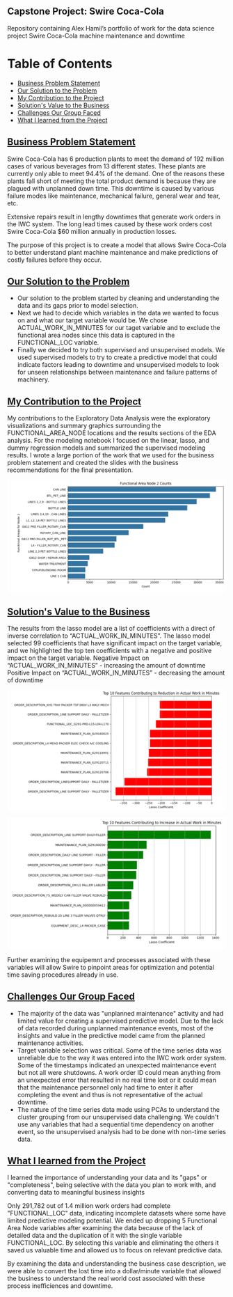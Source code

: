 ## Capstone Project: Swire Coca-Cola
Repository containing Alex Hamil’s portfolio of work for the data science project Swire Coca-Cola machine maintenance and downtime

# Table of Contents
- [Business Problem Statement](#Business-Problem-Statement)
- [Our Solution to the Problem](#Our-Solution-to-the-Problem)
- [My Contribution to the Project](#My-Contribution-to-the-Project)
- [Solution's Value to the Business](#Solutions-Value-to-the-Business)
- [Challenges Our Group Faced](#Challenges-Our-Group-Faced)
- [What I learned from the Project](#What-I-earned-from-the-Project)


## [Business Problem Statement](#Business-Problem-Statement)
Swire Coca-Cola has 6 production plants to meet the demand of 192 million cases of various beverages from 13 different states. These plants are currently only able to meet 94.4% of the demand. One of the reasons these plants fall short of meeting the total product demand is because they are plagued with unplanned down time. This downtime is caused by various failure modes like maintenance, mechanical failure, general wear and tear, etc.

Extensive repairs result in lengthy downtimes that generate work orders in the IWC system.  The long lead times caused by these work orders cost Swire Coca-Cola $60 million annually in production losses. 

The purpose of this project is to create a model that allows Swire Coca-Cola to better understand plant machine maintenance and make predictions of costly failures before they occur.

## [Our Solution to the Problem](#Our-Solution-to-the-Problem)
* Our solution to the problem started by cleaning and understanding the data and its gaps prior to model selection.
* Next we had to decide which variables in the data we wanted to focus on and what our target variable would be. We chose ACTUAL_WORK_IN_MINUTES for our taget variable and to exclude the functional area nodes since this data is captured in the FUNCTIONAL_LOC variable.
* Finally we decided to try both supervised and unsupervised models. We used supervised models to try to create a predictive model that could indicate factors leading to downtime and unsupervised models to look for unseen relationships between maintenance and failure patterns of machinery.

## [My Contribution to the Project](#My-Contribution-to-the-Project)
My contributions to the Exploratory Data Analysis were the exploratory visualizations and summary graphics surrounding the FUNCTIONAL_AREA_NODE locations and the results sections of the EDA analysis. For the modeling notebook I focused on the linear, lasso, and dummy regression models and summarized the supervised modeling results. I wrote a large portion of the work that we used for the business problem statement and created the slides with the business recommendations for the final presentation.

![](Images/Cap_Case_Comp_Func_Area_EDA.PNG)

## [Solution's Value to the Business](#Solutions-Value-to-the-Business)

The results from the lasso model are a list of coefficients with a direct of inverse correlation to “ACTUAL_WORK_IN_MINUTES”. The lasso model selected 99 coefficients that have significant impact on the target variable, and we highlighted the top ten coefficients with a negative and positive impact on the target variable.
Negative Impact on “ACTUAL_WORK_IN_MINUTES” - increasing the amount of downtime
Positive Impact on “ACTUAL_WORK_IN_MINUTES” - decreasing the amount of downtime

![Negative%Lasso%Coef](Images/Cap_Case_Comp_Lasso_Neg_Coef.PNG)

![Positive%Lasso%Coef](Images/Cap_Case_Comp_Lasso_Pos_Coef.PNG)

Further examining the equipemnt and processes associated with these variables will allow Swire to pinpoint areas for optimization and potential time saving procedures already in use.

## [Challenges Our Group Faced](#Challenges-Our-Group-Faced)
* The majority of the data was "unplanned maintenance" activity and had limited value for creating a supervised predictive model. Due to the lack of data recorded during unplanned maintenance events, most of the insights and value in the predictive model came from the planned maintenance activities.
* Target variable selection was critical. Some of the time series data was unreliable due to the way it was entered into the IWC work order system. Some of the timestamps indicated an unexpected maintenance event but not all were shutdowns. A work order ID could mean anything from an unexpected error that resulted in no real time lost or it could mean that the maintenance personnel only had time to enter it after completing the event and thus is not representative of the actual downtime. 
* The nature of the time series data made using PCAs to understand the cluster grouping from our unsupervised data challenging. We couldn't use any variables that had a sequential time dependency on another event, so the unsupervised analysis had to be done with non-time series data.

## [What I learned from the Project](#What-I-earned-from-the-Project)
I learned the importance of understanding your data and its "gaps" or "completeness", being selective with the data you plan to work with, and converting data to meaningful business insights

Only 291,782 out of 1.4 million work orders had complete "FUNCTIONAL_LOC" data, indicating incomplete datasets where some have limited predictive modeling potential.  We ended up dropping 5 Functional Area Node variables after examining the data because of the lack of detailed data and the duplication of it with the single variable FUNCTIONAL_LOC. By selecting this variable and eliminating the others it saved us valuable time and allowed us to focus on relevant predictive data.

By examining the data and understanding the business case description, we were able to convert the lost time into a dollar/minute variable that allowed the business to understand the real world cost associated with these process inefficiences and downtime.
